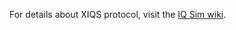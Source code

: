 
For details about XIQS protocol, visit the [IQ Sim wiki](http://vpn.iqsim.com:8080/iqSimWiki/index.php?title=IQsim_wiki).
